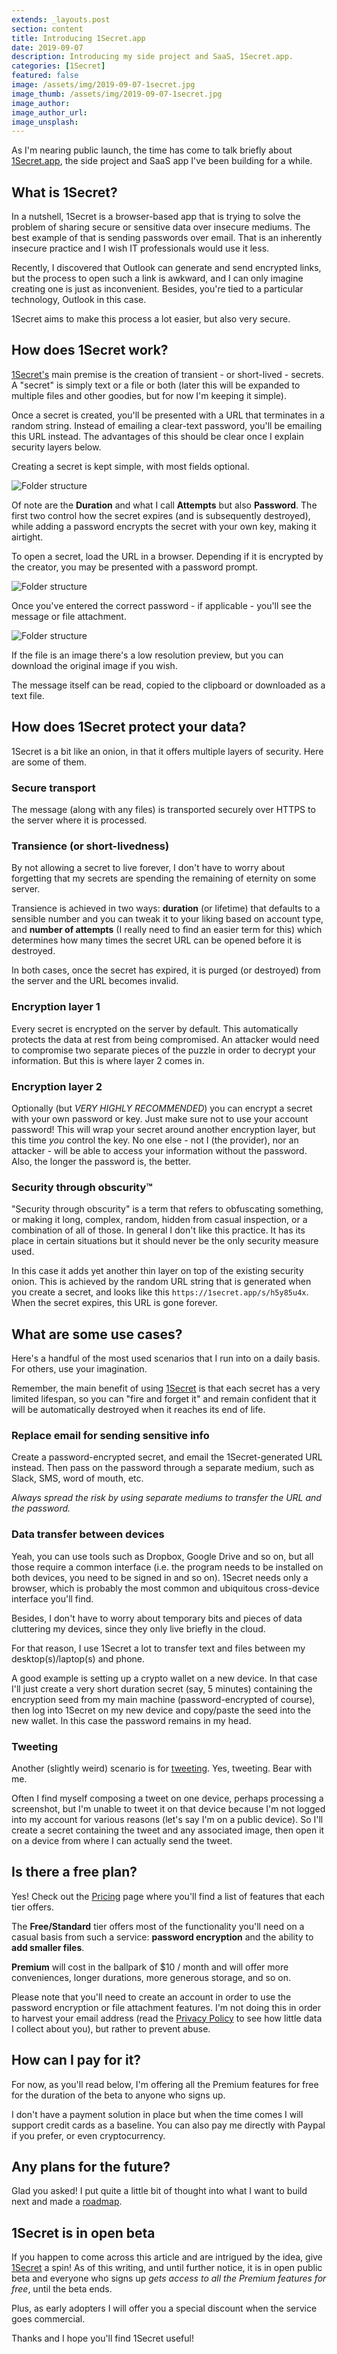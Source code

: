 ```yaml
---
extends: _layouts.post
section: content
title: Introducing 1Secret.app
date: 2019-09-07
description: Introducing my side project and SaaS, 1Secret.app.
categories: [1Secret]
featured: false
image: /assets/img/2019-09-07-1secret.jpg
image_thumb: /assets/img/2019-09-07-1secret.jpg
image_author: 
image_author_url: 
image_unsplash: 
---
```


As I'm nearing public launch, the time has come to talk briefly about [1Secret.app](https://1secret.app), the side project and SaaS app I've been building for a while.

## What is 1Secret?

In a nutshell, 1Secret is a browser-based app that is trying to solve the problem of sharing secure or sensitive data over insecure mediums. The best example of that is sending passwords over email. That is an inherently insecure practice and I wish IT professionals would use it less.

Recently, I discovered that Outlook can generate and send encrypted links, but the process to open such a link is awkward, and I can only imagine creating one is just as inconvenient. Besides, you're tied to a particular technology, Outlook in this case.

1Secret aims to make this process a lot easier, but also very secure.

## How does 1Secret work?

[1Secret's](https://1secret.app) main premise is the creation of transient - or short-lived - secrets. A "secret" is simply text or a file or both (later this will be expanded to multiple files and other goodies, but for now I'm keeping it simple).
 
 Once a secret is created, you'll be presented with a URL that terminates in a random string. Instead of emailing a clear-text password, you'll be emailing this URL instead. The advantages of this should be clear once I explain security layers below.

Creating a secret is kept simple, with most fields optional.

![Folder structure](/assets/img/2019-09-07-create-secret.jpg)

Of note are the **Duration** and what I call **Attempts** but also **Password**. The first two control how the secret expires (and is subsequently destroyed), while adding a password encrypts the secret with your own key, making it airtight.

To open a secret, load the URL in a browser. Depending if it is encrypted by the creator, you may be presented with a password prompt.

![Folder structure](/assets/img/2019-09-07-enter-password.jpg)

Once you've entered the correct password - if applicable - you'll see the message or file attachment.

![Folder structure](/assets/img/2019-09-07-open-secret.jpg)

If the file is an image there's a low resolution preview, but you can download the original image if you wish.

The message itself can be read, copied to the clipboard or downloaded as a text file.

## How does 1Secret protect your data?

1Secret is a bit like an onion, in that it offers multiple layers of security. Here are some of them.

### Secure transport

The message (along with any files) is transported securely over HTTPS to the server where it is processed.

### Transience (or short-livedness)

By not allowing a secret to live forever, I don't have to worry about forgetting that my secrets are spending the remaining of eternity on some server.

Transience is achieved in two ways: **duration** (or lifetime) that defaults to a sensible number and you can tweak it to your liking based on account type, and **number of attempts** (I really need to find an easier term for this) which determines how many times the secret URL can be opened before it is destroyed.

In both cases, once the secret has expired, it is purged (or destroyed) from the server and the URL becomes invalid.

### Encryption layer 1

Every secret is encrypted on the server by default. This automatically protects the data at rest from being compromised. An attacker would need to compromise two separate pieces of the puzzle in order to decrypt your information. But this is where layer 2 comes in.

### Encryption layer 2
 
Optionally (but *VERY HIGHLY RECOMMENDED*) you can encrypt a secret with your own password or key. Just make sure not to use your account password! This will wrap your secret around another encryption layer, but this time *you* control the key. No one else - not I (the provider), nor an attacker - will be able to access your information without the password. Also, the longer the password is, the better.

### Security through obscurity™️

"Security through obscurity" is a term that refers to obfuscating something, or making it long, complex, random, hidden from casual inspection, or a combination of all of those. In general I don't like this practice. It has its place in certain situations but it should never be the only security measure used.

In this case it adds yet another thin layer on top of the existing security onion. This is achieved by the random URL string that is generated when you create a secret, and looks like this `https://1secret.app/s/h5y85u4x`. When the secret expires, this URL is gone forever.

## What are some use cases?

Here's a handful of the most used scenarios that I run into on a daily basis. For others, use your imagination.

Remember, the main benefit of using [1Secret](https://1secret.app) is that each secret has a very limited lifespan, so you can "fire and forget it" and remain confident that it will be automatically destroyed when it reaches its end of life.

### Replace email for sending sensitive info

Create a password-encrypted secret, and email the 1Secret-generated URL instead. Then pass on the password through a separate medium, such as Slack, SMS, word of mouth, etc.

*Always spread the risk by using separate mediums to transfer the URL and the password.*

### Data transfer between devices

Yeah, you can use tools such as Dropbox, Google Drive and so on, but all those require a common interface (i.e. the program needs to be installed on both devices, you need to be signed in and so on). 1Secret needs only a browser, which is probably the most common and ubiquitous cross-device interface you'll find.

Besides, I don't have to worry about temporary bits and pieces of data cluttering my devices, since they only live briefly in the cloud. 

For that reason, I use 1Secret a lot to transfer text and files between my desktop(s)/laptop(s) and phone.

A good example is setting up a crypto wallet on a new device. In that case I'll just create a very short duration secret (say, 5 minutes) containing the encryption seed from my main machine (password-encrypted of course), then log into 1Secret on my new device and copy/paste the seed into the new wallet. In this case the password remains in my head.

### Tweeting

Another (slightly weird) scenario is for [tweeting](https://twitter.com/brbcoding). Yes, tweeting. Bear with me.

Often I find myself composing a tweet on one device, perhaps processing a screenshot, but I'm unable to tweet it on that device because I'm not logged into my account for various reasons (let's say I'm on a public device). So I'll create a secret containing the tweet and any associated image, then open it on a device from where I can actually send the tweet.

## Is there a free plan?

Yes! Check out the [Pricing](https://1secret.app/pricing) page where you'll find a list of features that each tier offers.

The **Free/Standard** tier offers most of the functionality you'll need on a casual basis from such a service: **password encryption** and the ability to **add smaller files**.

**Premium** will cost in the ballpark of $10 / month and will offer more conveniences, longer durations, more generous storage, and so on.

Please note that you'll need to create an account in order to use the password encryption or file attachment features. I'm not doing this in order to harvest your email address (read the [Privacy Policy](https://1secret.app/privacy) to see how little data I collect about you), but rather to prevent abuse.

## How can I pay for it?

For now, as you'll read below, I'm offering all the Premium features for free for the duration of the beta to anyone who signs up.

I don't have a payment solution in place but when the time comes I will support credit cards as a baseline. You can also pay me directly with Paypal if you prefer, or even cryptocurrency.

## Any plans for the future?

Glad you asked! I put quite a little bit of thought into what I want to build next and made a [roadmap](https://1secret.app/roadmap).

## 1Secret is in open beta

If you happen to come across this article and are intrigued by the idea, give [1Secret](https://1secret.app/) a spin! As of this writing, and until further notice, it is in open public beta and everyone who signs up *gets access to all the Premium features for free*, until the beta ends.

Plus, as early adopters I will offer you a special discount when the service goes commercial.

Thanks and I hope you'll find 1Secret useful!
